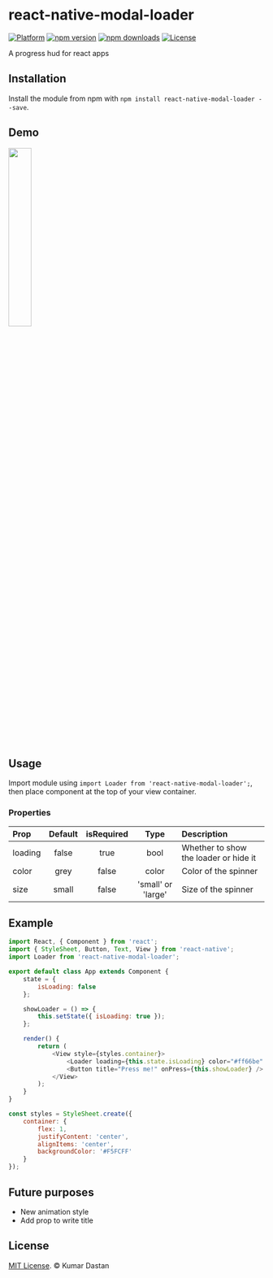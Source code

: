 # react-native-modal-loader

[![Platform](https://img.shields.io/badge/platform-react--native-lightgrey.svg)](http://facebook.github.io/react-native/)
[![npm version](http://img.shields.io/npm/v/react-native-modal-loader.svg)](https://www.npmjs.com/package/react-native-modal-loader)
[![npm downloads](https://img.shields.io/npm/dm/react-native-modal-loader.svg?update=7)](http://badge.fury.io/js/react-native-modal-loader)
[![License](https://img.shields.io/badge/license-MIT-blue.svg)](https://raw.github.com/testshallpass/react-native-dropdownalert/master/LICENSE)

A progress hud for react apps

## Installation

Install the module from npm with `npm install react-native-modal-loader --save`.

## Demo

<img src="https://github.com/kdastan/react-native-modal-loader/blob/master/demo/demonstration.gif" width="30%" />

## Usage

Import module using `import Loader from 'react-native-modal-loader';`, then place component at the top of your view container.

### Properties

| Prop    | Default | isRequired |        Type        | Description                           |
| :------ | :-----: | :--------: | :----------------: | :------------------------------------ |
| loading |  false  |    true    |        bool        | Whether to show the loader or hide it |
| color   |  grey   |   false    |       color        | Color of the spinner                  |
| size    |  small  |   false    | 'small' or 'large' | Size of the spinner                   |

## Example

```js
import React, { Component } from 'react';
import { StyleSheet, Button, Text, View } from 'react-native';
import Loader from 'react-native-modal-loader';

export default class App extends Component {
	state = {
		isLoading: false
	};

	showLoader = () => {
		this.setState({ isLoading: true });
	};

	render() {
		return (
			<View style={styles.container}>
				<Loader loading={this.state.isLoading} color="#ff66be" />
				<Button title="Press me!" onPress={this.showLoader} />
			</View>
		);
	}
}

const styles = StyleSheet.create({
	container: {
		flex: 1,
		justifyContent: 'center',
		alignItems: 'center',
		backgroundColor: '#F5FCFF'
	}
});
```

## Future purposes

* New animation style
* Add prop to write title

## License

[MIT License](http://opensource.org/licenses/mit-license.html). © Kumar Dastan
